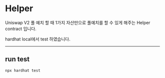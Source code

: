 # Helper

Uniswap V2 풀 예치 할 때
1가지 자산만으로 풀예치를 할 수 있게 해주는 Helper contract 입니다.

hardhat local에서 test 하였습니다.

---

## run test

```shell
npx hardhat test
```
